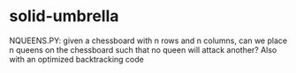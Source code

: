 # solid-umbrella

NQUEENS.PY: given a chessboard with n rows and n columns, can we place n queens on the chessboard such that no queen will attack another? Also with an optimized backtracking code
